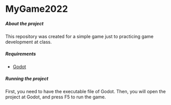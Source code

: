 # MyGame2022 #

##### About the project

This repository was created for a simple game just to practicing game development at class.
##### Requirements
* [Godot](https://godotengine.org/)
##### Running the project

First, you need to have the executable file of Godot. Then, you will open the project at Godot, and press F5 to run the game. 
